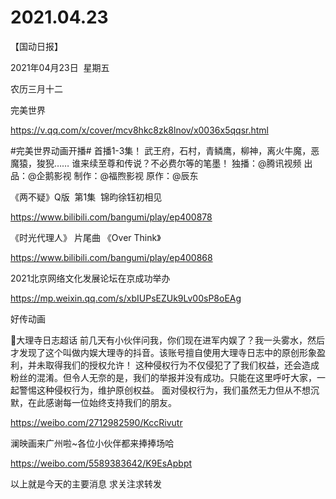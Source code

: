 ﻿#  2021.04.23
【国动日报】

2021年04月23日  星期五


农历三月十二


完美世界 


https://v.qq.com/x/cover/mcv8hkc8zk8lnov/x0036x5qqsr.html

#完美世界动画开播# 首播1-3集！
武王府，石村，青鳞鹰，柳神，离火牛魔，恶魔猿，狻猊……
谁来续至尊和传说？不必费尔等的笔墨！
独播：@腾讯视频 出品：@企鹅影视 制作：@福煦影视 原作：@辰东                                            










《两不疑》Q版  第1集  锦昀徐钰初相见


https://www.bilibili.com/bangumi/play/ep400878




《时光代理人》 片尾曲 《Over Think》

https://www.bilibili.com/bangumi/play/ep400868




2021北京网络文化发展论坛在京成功举办

https://mp.weixin.qq.com/s/xbIUPsEZUk9Lv00sP8oEAg


好传动画               


大理寺日志超话
前几天有小伙伴问我，你们现在进军内娱了？我一头雾水，然后才发现了这个叫做内娱大理寺的抖音。该账号擅自使用大理寺日志中的原创形象盈利，并未取得我们的授权允许！
这种侵权行为不仅侵犯了了我们权益，还会造成粉丝的混淆。但令人无奈的是，我们的举报并没有成功。只能在这里呼吁大家，一起警惕这种侵权行为，维护原创权益。
面对侵权行为，我们虽然无力但从不想沉默，在此感谢每一位始终支持我们的朋友。

https://weibo.com/2712982590/KccRivutr




澜映画来广州啦~各位小伙伴都来捧捧场哈

https://weibo.com/5589383642/K9EsApbpt




以上就是今天的主要消息
求关注求转发



















